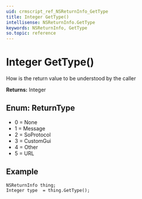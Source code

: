 ```yaml
---
uid: crmscript_ref_NSReturnInfo_GetType
title: Integer GetType()
intellisense: NSReturnInfo.GetType
keywords: NSReturnInfo, GetType
so.topic: reference
---
```


# Integer GetType()

How is the return value to be understood by the caller

**Returns:** Integer

## Enum: ReturnType

* 0 = None
* 1 = Message
* 2 = SoProtocol
* 3 = CustomGui
* 4 = Other
* 5 = URL

## Example

```crmscript
NSReturnInfo thing;
Integer type  = thing.GetType();
```
